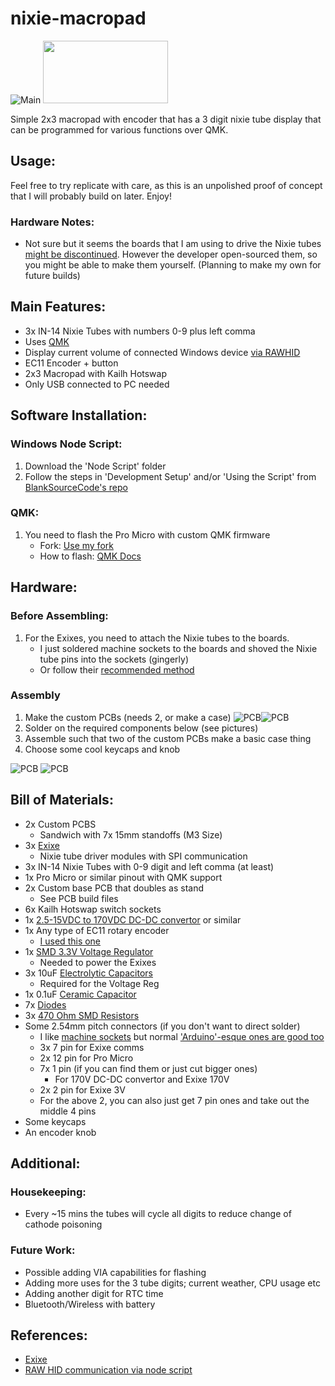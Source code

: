 # nixie-macropad

![Main](/Images/mainphoto.PNG)
<img src="/Images/mainphoto.PNG" width="200" height="100">


Simple 2x3 macropad with encoder that has a 3 digit nixie tube display that can be programmed for various functions over QMK.

## Usage:
Feel free to try replicate with care, as this is an unpolished proof of concept that I will probably build on later. Enjoy!

### Hardware Notes:
- Not sure but it seems the boards that I am using to drive the Nixie tubes [might be discontinued](https://www.tindie.com/products/dekuNukem/exixe-miniture-nixie-tube-driver-modules/). However the developer open-sourced them, so you might be able to make them yourself. (Planning to make my own for future builds)

## Main Features:
- 3x IN-14 Nixie Tubes with numbers 0-9 plus left comma
- Uses [QMK](https://qmk.fm/)
- Display current volume of connected Windows device [via RAWHID](https://github.com/BlankSourceCode/qmk-hid-display)
- EC11 Encoder + button
- 2x3 Macropad with Kailh Hotswap
- Only USB connected to PC needed

## Software Installation:
### Windows Node Script:
1. Download the 'Node Script' folder
1. Follow the steps in 'Development Setup' and/or 'Using the Script' from [BlankSourceCode's repo](https://au.element14.com/harwin/m20-7821246/connector-rcpt-12pos-2-54mm-1row/dp/3225929) 

### QMK:
1. You need to flash the Pro Micro with custom QMK firmware
    - Fork: [Use my fork](https://github.com/klefff/qmk_firmware/)
    - How to flash: [QMK Docs](https://docs.qmk.fm/#/newbs_flashing)

## Hardware:
### Before Assembling:
1. For the Exixes, you need to attach the Nixie tubes to the boards. 
    - I just soldered machine sockets to the boards and shoved the Nixie tube pins into the sockets (gingerly)
    - Or follow their [recommended method](https://github.com/dekuNukem/exixe/blob/master/getting_started.md)
### Assembly
1. Make the custom PCBs (needs 2, or make a case)
    ![PCB](/Images/pcbfront.PNG)![PCB](/Images/pcbrear.PNG)
1. Solder on the required components below (see pictures)
1. Assemble such that two of the custom PCBs make a basic case thing
1. Choose some cool keycaps and knob

![PCB](/Images/mcfront.PNG)
![PCB](/Images/mcback.PNG)

## Bill of Materials:
- 2x Custom PCBS
    - Sandwich with 7x 15mm standoffs (M3 Size)
- 3x [Exixe](https://github.com/dekuNukem/exixe)
    - Nixie tube driver modules with SPI communication
- 3x IN-14 Nixie Tubes with 0-9 digit and left comma (at least)
- 1x Pro Micro or similar pinout with QMK support
- 2x Custom base PCB that doubles as stand
    - See PCB build files
- 6x Kailh Hotswap switch sockets
- 1x [2.5-15VDC to 170VDC DC-DC convertor](https://omnixie.com/products/nch8200hv-nixie-hv-power-module) or similar
- 1x Any type of EC11 rotary encoder
    - [I used this one](https://www.digikey.com.au/en/products/detail/bourns-inc/PEC11R-4020K-S0024/4499637)
- 1x [SMD 3.3V Voltage Regulator](https://au.element14.com/stmicroelectronics/ld1117s33ctr/ic-v-reg-ldo-3-3v-smd/dp/146777902)
    - Needed to power the Exixes
- 3x 10uF [Electrolytic Capacitors](https://au.element14.com/wurth-elektronik/865230542002/cap-10-f-35v-smd/dp/2466435)
    - Required for the Voltage Reg
- 1x 0.1uF [Ceramic Capacitor](https://au.element14.com/yageo/cc0805krx7r8bb104/cap-0-1-f-25v-10-x7r-0805/dp/644249)
- 7x [Diodes](https://www.digikey.com.au/en/products/detail/onsemi/1N4148/458603)
- 3x [470 Ohm SMD Resistors](https://au.element14.com/multicomp-pro/mc0805s8f4700t5e/res-thick-film-470r-1-0-125w-0805/dp/1632491)
- Some 2.54mm pitch connectors (if you don't want to direct solder)
    - I like [machine sockets](https://www.digikey.com.au/en/products/detail/adam-tech/SMC-1-40-1-GT/9831942) but normal ['Arduino'-esque ones are good too](https://au.element14.com/harwin/m20-7821246/connector-rcpt-12pos-2-54mm-1row/dp/3225929)
    - 3x 7 pin for Exixe comms
    - 2x 12 pin for Pro Micro
    - 7x 1 pin (if you can find them or just cut bigger ones)
        - For 170V DC-DC convertor and Exixe 170V
    - 2x 2 pin for Exixe 3V
    - For the above 2, you can also just get 7 pin ones and take out the middle 4 pins
- Some keycaps
- An encoder knob

## Additional:
### Housekeeping:
- Every ~15 mins the tubes will cycle all digits to reduce change of cathode poisoning

### Future Work:
- Possible adding VIA capabilities for flashing
- Adding more uses for the 3 tube digits; current weather, CPU usage etc
- Adding another digit for RTC time
- Bluetooth/Wireless with battery

## References:
- [Exixe](https://github.com/dekuNukem/exixe)
- [RAW HID communication via node script](https://github.com/BlankSourceCode/qmk-hid-display)
